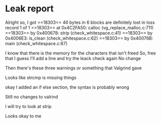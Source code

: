 # Leak report

Alright so, I got 
==18303== 46 bytes in 6 blocks are definitely lost in loss record 1 of 1
==18303==    at 0x4C2FA50: calloc (vg_replace_malloc.c:711)
==18303==    by 0x400678: strip (check_whitespace.c:41)
==18303==    by 0x4006E3: is_clean (check_whitespace.c:62)
==18303==    by 0x40076B: main (check_whitespace.c:87)

I know that there is the memory for the characters that isn't freed
So, free that I guess
 I'll add a line and try the leack check again
No change


Then there's these three warnings or something that Valgrind gave

Looks like strcmp is missing things

okay I added an if else section, the syntax is probably wrong

Still no changes to valrind

I will try to look at strip

Looks okay to me


